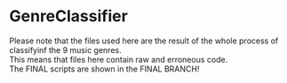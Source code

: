 # GenreClassifier
Please note that the files used here are the result of the whole process of classifyinf the 9 music genres. \
This means that files here contain raw and erroneous code. \
The FINAL scripts are shown in the FINAL BRANCH!
